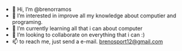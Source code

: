 - 👋 Hi, I’m @brenorramos
- 👀 I’m interested in improve all my knowledge about computier and programing. 
- 🌱 I’m currently learning all that i can about computer
- 💞️ I’m looking to collaborate on everything that i can :)
- 📫 to reach me, just send a e-mail. brenosport12@gmail.com

<!---
brenorramos/brenorramos is a ✨ special ✨ repository because its `README.md` (this file) appears on your GitHub profile.
You can click the Preview link to take a look at your changes.
--->
